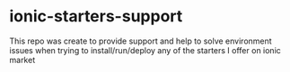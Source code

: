 # ionic-starters-support
This repo was create to provide support and help to solve environment issues when trying to install/run/deploy any of the starters I offer on ionic market
